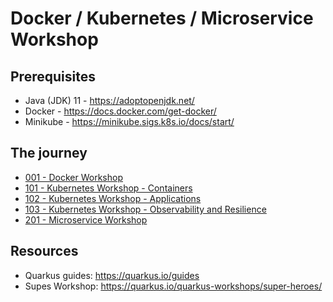 # Docker / Kubernetes / Microservice Workshop

## Prerequisites

* Java (JDK) 11 - https://adoptopenjdk.net/
* Docker - https://docs.docker.com/get-docker/
* Minikube - https://minikube.sigs.k8s.io/docs/start/

## The journey 

* [001 - Docker Workshop](docker/001-docker.adoc)
* [101 - Kubernetes Workshop - Containers](kubernetes/101-kubernetes.adoc)
* [102 - Kubernetes Workshop - Applications](kubernetes/102-deployment.adoc)
* [103 - Kubernetes Workshop - Observability and Resilience](kubernetes/103-observability.adoc)
* [201 - Microservice Workshop](microservices/201-microservices.adoc)

## Resources

* Quarkus guides: https://quarkus.io/guides
* Supes Workshop: https://quarkus.io/quarkus-workshops/super-heroes/